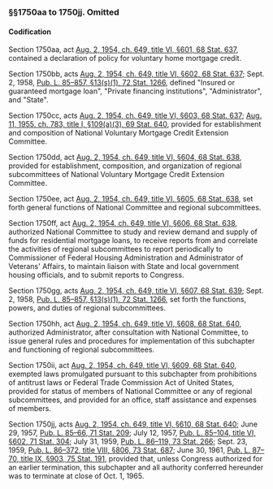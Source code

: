 ### §§1750aa to 1750jj. Omitted ###

#### Codification ####

Section 1750aa, act [Aug. 2, 1954, ch. 649, title VI, §601, 68 Stat. 637](/statviewer.htm?volume=68&page=637), contained a declaration of policy for voluntary home mortgage credit.

Section 1750bb, acts [Aug. 2, 1954, ch. 649, title VI, §602, 68 Stat. 637](/statviewer.htm?volume=68&page=637); Sept. 2, 1958, [Pub. L. 85–857, §13(s)(1), 72 Stat. 1266](/statviewer.htm?volume=72&page=1266), defined "Insured or guaranteed mortgage loan", "Private financing institutions", "Administrator", and "State".

Section 1750cc, acts [Aug. 2, 1954, ch. 649, title VI, §603, 68 Stat. 637](/statviewer.htm?volume=68&page=637); [Aug. 11, 1955, ch. 783, title I, §109(a)(3), 69 Stat. 640](/statviewer.htm?volume=69&page=640), provided for establishment and composition of National Voluntary Mortgage Credit Extension Committee.

Section 1750dd, act [Aug. 2, 1954, ch. 649, title VI, §604, 68 Stat. 638](/statviewer.htm?volume=68&page=638), provided for establishment, composition, and organization of regional subcommittees of National Voluntary Mortgage Credit Extension Committee.

Section 1750ee, act [Aug. 2, 1954, ch. 649, title VI, §605, 68 Stat. 638](/statviewer.htm?volume=68&page=638), set forth general functions of National Committee and regional subcommittees.

Section 1750ff, act [Aug. 2, 1954, ch. 649, title VI, §606, 68 Stat. 638](/statviewer.htm?volume=68&page=638), authorized National Committee to study and review demand and supply of funds for residential mortgage loans, to receive reports from and correlate the activities of regional subcommittees to report periodically to Commissioner of Federal Housing Administration and Administrator of Veterans' Affairs, to maintain liaison with State and local government housing officials, and to submit reports to Congress.

Section 1750gg, acts [Aug. 2, 1954, ch. 649, title VI, §607, 68 Stat. 639](/statviewer.htm?volume=68&page=639); Sept. 2, 1958, [Pub. L. 85–857, §13(s)(1), 72 Stat. 1266](/statviewer.htm?volume=72&page=1266), set forth the functions, powers, and duties of regional subcommittees.

Section 1750hh, act [Aug. 2, 1954, ch. 649, title VI, §608, 68 Stat. 640](/statviewer.htm?volume=68&page=640), authorized Administrator, after consultation with National Committee, to issue general rules and procedures for implementation of this subchapter and functioning of regional subcommittees.

Section 1750ii, act [Aug. 2, 1954, ch. 649, title VI, §609, 68 Stat. 640](/statviewer.htm?volume=68&page=640), exempted laws promulgated pursuant to this subchapter from prohibitions of antitrust laws or Federal Trade Commission Act of United States, provided for status of members of National Committee or any of regional subcommittees, and provided for an office, staff assistance and expenses of members.

Section 1750jj, acts [Aug. 2, 1954, ch. 649, title VI, §610, 68 Stat. 640](/statviewer.htm?volume=68&page=640); June 29, 1957, [Pub. L. 85–66, 71 Stat. 209](/statviewer.htm?volume=71&page=209); July 12, 1957, [Pub. L. 85–104, title VI, §602, 71 Stat. 304](/statviewer.htm?volume=71&page=304); July 31, 1959, [Pub. L. 86–119, 73 Stat. 266](/statviewer.htm?volume=73&page=266); Sept. 23, 1959, [Pub. L. 86–372, title VIII, §806, 73 Stat. 687](/statviewer.htm?volume=73&page=687); June 30, 1961, [Pub. L. 87–70, title IX, §903, 75 Stat. 191](/statviewer.htm?volume=75&page=191), provided that, unless Congress authorized for an earlier termination, this subchapter and all authority conferred hereunder was to terminate at close of Oct. 1, 1965.